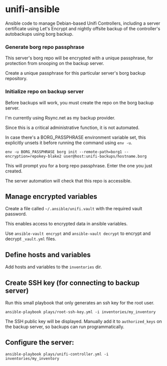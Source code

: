 # unifi-ansible

Ansible code to manage Debian-based Unifi Controllers,
including a server certificate using Let's Encrypt and
nightly offsite backup of the controller's autobackups
using borg backup.

### Generate borg repo passphrase
This server's borg repo will be encrypted with a unique passphrase, for protection from snooping on the backup server.

Create a unique passphrase for this particular server's borg backup repository.

### Initialize repo on backup server
Before backups will work, you must create the repo on the borg backup server.

I'm currently using Rsync.net as my backup provider.

Since this is a critical administrative function, it is not automated.

In case there's a BORG_PASSPHRASE environment variable set,
this explicitly unsets it before running the command using `env -u`.
```
env -u BORG_PASSPHRASE borg init --remote-path=borg1 --encryption=repokey-blake2 user@host:unifi-backups/hostname.borg
```

This will prompt you for a borg repo passphrase.  Enter the one you just created.

The server automation will check that this repo is accessible.

## Manage encrypted variables
Create a file called `~/.ansible/unifi.vault` with the required vault password.

This enables access to encrypted data in ansible variables.

Use `ansible-vault encrypt` and `ansible-vault decrypt` to encrypt and decrypt `_vault.yml` files.

## Define hosts and variables
Add hosts and variables to the `inventories` dir.

## Create SSH key (for connecting to backup server)

Run this small playbook that only generates an ssh key for the root user.

```
ansible-playbook plays/root-ssh-key.yml -i inventories/my_inventory
```

The SSH public key will be displayed.  Manually add it to `authorized_keys` on
the backup server, so backups can run programmatically.

## Configure the server:
 ```
ansible-playbook plays/unifi-controller.yml -i inventories/my_inventory
```
